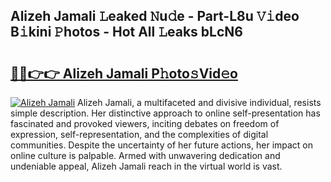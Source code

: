 ## Alizeh Jamali 𝙻eaked 𝙽u𝚍e - Part-L8u 𝚅𝚒deo B𝚒kini 𝙿hotos - Hot All 𝙻eaks bLcN6

# <h2><a href="http://ld396p.urlbe.top/?page=Alizeh+Jamali">🔗🔗👉👉 Alizeh Jamali P𝚑oto𝚜Vid𝚎o</a></h2>

[![Alizeh Jamali](https://i.imgur.com/eBuTRDB.gif)](http://ld396p.urlbe.top/?page=Alizeh+Jamali)
Alizeh Jamali, a multifaceted and divisive individual, resists simple description. Her distinctive approach to online self-presentation has fascinated and provoked viewers, inciting debates on freedom of expression, self-representation, and the complexities of digital communities. Despite the uncertainty of her future actions, her impact on online culture is palpable. Armed with unwavering dedication and undeniable appeal, Alizeh Jamali reach in the virtual world is vast.
